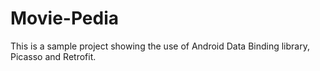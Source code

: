 # Movie-Pedia
This is a sample project showing the use of Android Data Binding library, Picasso and Retrofit.
